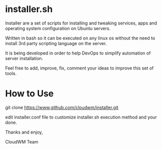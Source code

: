 # installer.sh

Installer are a set of scripts for installing and tweaking services, apps and operating system configuration on Ubuntu servers.

Written in bash so it can be executed on any linux os without the need to install 3rd party scripting language on the server.

It is being developed in order to help DevOps to simplify automation of server installation.

Feel free to add, improve, fix, comment your ideas to improve this set of tools.

# How to Use
git clone https://www.github.com/cloudwm/installer.git

edit installer.conf file to customize installer.sh execution method and your done.


Thanks and enjoy,

CloudWM Team
